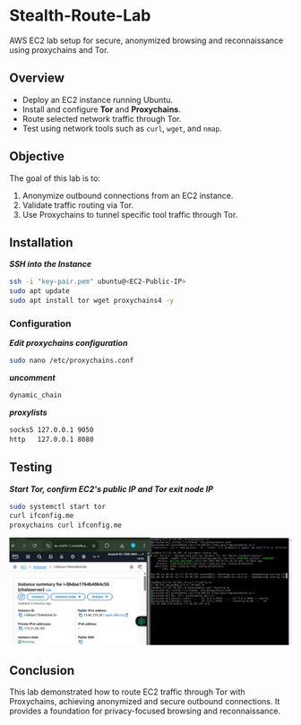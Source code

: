 # Stealth-Route-Lab
AWS EC2 lab setup for secure, anonymized browsing and reconnaissance using proxychains and Tor.
## **Overview**
- Deploy an EC2 instance running Ubuntu.
- Install and configure **Tor** and **Proxychains**.
- Route selected network traffic through Tor.
- Test using network tools such as `curl`, `wget`, and `nmap`.
## **Objective**
The goal of this lab is to:
1. Anonymize outbound connections from an EC2 instance.
2. Validate traffic routing via Tor.
3. Use Proxychains to tunnel specific tool traffic through Tor.
## **Installation**
***SSH into the Instance***
```bash
ssh -i "key-pair.pem" ubuntu@<EC2-Public-IP>
sudo apt update
sudo apt install tor wget proxychains4 -y
```
### **Configuration**
***Edit proxychains configuration***
```bash
sudo nano /etc/proxychains.conf
```
***uncomment***
```bash
dynamic_chain
```
***proxylists***
```bash
socks5 127.0.0.1 9050
http   127.0.0.1 8080
```
## **Testing**
***Start Tor, confirm EC2's public IP and Tor exit node IP***
```bash
sudo systemctl start tor
curl ifconfig.me
proxychains curl ifconfig.me
```
![confirmation](EC2_TOR_IP.png)
## **Conclusion**
This lab demonstrated how to route EC2 traffic through Tor with Proxychains, achieving anonymized and secure outbound connections. It provides a foundation for privacy-focused browsing and reconnaissance.
